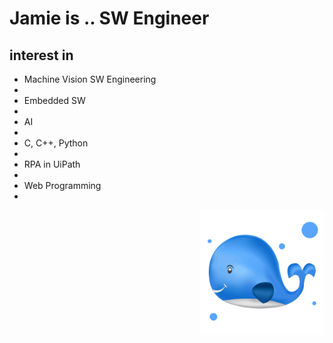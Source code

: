# Jamie is .. SW Engineer

## interest in

<ul>
    <li>Machine Vision SW Engineering<li>
    <li>Embedded SW<li>
    <li>AI<li>
    <li>C, C++, Python<li>
    <li>RPA in UiPath<li>
    <li>Web Programming<li>
</ul>
<img align='right' src='whale.webp' width='200'>
